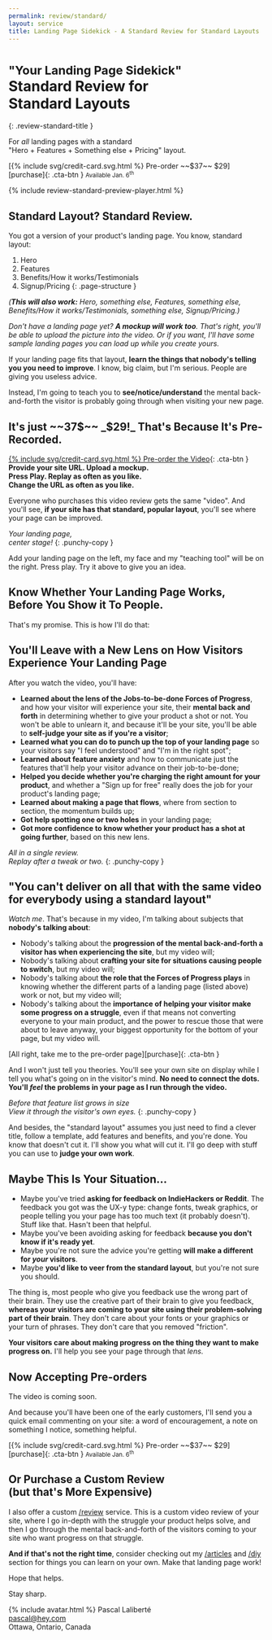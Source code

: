 ```yaml
---
permalink: review/standard/
layout: service
title: Landing Page Sidekick - A Standard Review for Standard Layouts
---
```


# <small>"Your Landing Page Sidekick"</small><br><strong>Standard Review</strong> for<br> <strong>Standard Layouts</strong>
{: .review-standard-title }

For _all_ landing pages with a standard<br>
"Hero + Features + Something else + Pricing" layout.

<div class="review-standard-cta" markdown="block">
[{% include svg/credit-card.svg.html %} Pre-order ~~$37~~ $29][purchase]{: .cta-btn } <small>Available Jan. 6<sup>th</sup></small>
</div>

{% include review-standard-preview-player.html %}

## Standard Layout? Standard Review.

You got a version of your product's landing page. You know, standard layout:

1. Hero
1. Features
1. Benefits/How it works/Testimonials
1. Signup/Pricing
{: .page-structure }

_(**This will also work:** Hero, something else, Features, something else, Benefits/How it works/Testimonials, something else, Signup/Pricing.)_

_Don't have a landing page yet? **A mockup will work too**. That's right, you'll be able to upload the picture into the video. Or if you want, I'll have some sample landing pages you can load up while you create yours._

If your landing page fits that layout, **learn the things that nobody's telling you you need to improve**. I know, big claim, but I'm serious. People are giving you useless advice.

Instead, I'm going to teach you to **see/notice/understand** the mental back-and-forth the visitor is probably going through when visiting your new page.

## It's just ~~37$~~ _$29!_ That's Because It's Pre-Recorded.

[{% include svg/credit-card.svg.html %} Pre-order the Video][purchase]{: .cta-btn }  
**Provide your site URL. Upload a mockup.  
Press Play. Replay as often as you like.  
Change the URL as often as you like.**

Everyone who purchases this video review gets the same "video". And you'll see, **if your site has that standard, popular layout**, you'll see where your page can be improved.

_Your landing page,  
center stage!_
{: .punchy-copy }

Add your landing page on the left, my face and my "teaching tool" will be on the right. Press play. Try it above to give you an idea.

## Know Whether Your Landing Page Works,<br>Before You Show it To People.

That's my promise. This is how I'll do that:

## You'll Leave with a New Lens on How Visitors Experience Your Landing Page

After you watch the video, you'll have:

* **Learned about the lens of the Jobs-to-be-done Forces of Progress**, and how your visitor will experience your site, their **mental back and forth** in determining whether to give your product a shot or not. You won't be able to unlearn it, and because it'll be your site, you'll be able to **self-judge your site as if you're a visitor**;
* **Learned what you can do to punch up the top of your landing page** so your visitors say "I feel understood" and "I'm in the right spot";
* **Learned about feature anxiety** and how to communicate just the features that'll help your visitor advance on their job-to-be-done;
* **Helped you decide whether you're charging the right amount for your product**, and whether a "Sign up for free" really does the job for your product's landing page;
* **Learned about making a page that flows**, where from section to section, the momentum builds up;
* **Got help spotting one or two holes** in your landing page;
* **Got more confidence to know whether your product has a shot at going further**, based on this new lens.

_All in a single review.  
Replay after a tweak or two._
{: .punchy-copy }

## "You can't deliver on all that with the same video for everybody using a standard layout"

_Watch me_. That's because in my video, I'm talking about subjects that **nobody's talking about**:

* Nobody's talking about the **progression of the mental back-and-forth a visitor has when experiencing the site**, but my video will;
* Nobody's talking about **crafting your site for situations causing people to switch**, but my video will;
* Nobody's talking about **the role that the Forces of Progress plays** in knowing whether the different parts of a landing page (listed above) work or not, but my video will;
* Nobody's talking about the **importance of helping your visitor make some progress on a struggle**, even if that means not converting everyone to your main product, and the power to rescue those that were about to leave anyway, your biggest opportunity for the bottom of your page, but my video will.

<div class="review-standard-cta" markdown="block">
[All right, take me to the pre-order page][purchase]{: .cta-btn }
</div>

And I won't just tell you theories. You'll see your own site on display while I tell you what's going on in the visitor's mind. **No need to connect the dots. You'll _feel_ the problems in your page as I run through the video.**

_Before that feature list grows in size  
View it through the visitor's own eyes._
{: .punchy-copy }

And besides, the "standard layout" assumes you just need to find a clever title, follow a template, add features and benefits, and you're done. You know that doesn't cut it. I'll show you what will cut it. I'll go deep with stuff you can use to **judge your own work**.

## Maybe This Is Your Situation...

* Maybe you've tried **asking for feedback on IndieHackers or Reddit**. The feedback you got was the UX-y type: change fonts, tweak graphics, or people telling you your page has too much text (it probably doesn't). Stuff like that. Hasn't been that helpful.
* Maybe you've been avoiding asking for feedback **because you don't know if it's ready yet**.
* Maybe you're not sure the advice you're getting **will make a different for _your_ visitors**.
* Maybe **you'd like to veer from the standard layout**, but you're not sure you should.

The thing is, most people who give you feedback use the wrong part of their brain. They use the creative part of their brain to give you feedback, **whereas your visitors are coming to your site using their problem-solving part of their brain**. They don't care about your fonts or your graphics or your turn of phrases. They don't care that you removed "friction".

**Your visitors care about making progress on the thing they want to make progress on.** I'll help you see your page through that _lens_.

## Now Accepting Pre-orders

The video is coming soon.

And because you'll have been one of the early customers, I'll send you a quick email commenting on your site: a word of encouragement, a note on something I notice, something helpful.

<div class="review-standard-cta" markdown="block">
[{% include svg/credit-card.svg.html %} Pre-order ~~$37~~ $29][purchase]{: .cta-btn } <small>Available Jan. 6<sup>th</sup></small>
</div>

## Or Purchase a Custom Review<br> (but that's More Expensive)

I also offer a custom [/review](/review) service. This is a custom video review of your site, where I go in-depth with the struggle your product helps solve, and then I go through the mental back-and-forth of the visitors coming to your site who want progress on that struggle.

**And if that's not the right time**, consider checking out my [/articles](/articles) and [/diy](/diy) section for things you can learn on your own. Make that landing page work!

Hope that helps.

Stay sharp.

{% include avatar.html %} Pascal Laliberté  
[pascal@hey.com](mailto:pascal@hey.com)  
Ottawa, Ontario, Canada

[twitter]: https://twitter.com/pascallaliberte
[purchase]: https://gumroad.com/l/standard-review
